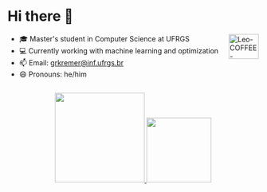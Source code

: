<!--
**grkremer/grkremer** is a ✨ _special_ ✨ repository because its `README.md` (this file) appears on your GitHub profile.

Here are some ideas to get you started:

- 🔭 I’m currently working on ...
- 🌱 I’m currently learning ...
- 👯 I’m looking to collaborate on ...
- 🤔 I’m looking for help with ...
- 💬 Ask me about ...
- 📫 How to reach me: ...
- 😄 Pronouns: ...
- ⚡ Fun fact: ...
-->
# Hi there 👋

<div>
   <img align="right" alt="Leo-COFFEE-STICKER" height="50" width="60" src="https://media2.giphy.com/media/utfeiHQ7CcpyRtXla6/giphy.gif?cid=ecf05e47lzvdv7t57n50a8c6ihu996jj9f7l8bxp438ozosb&rid=giphy.gif&ct=s">
</div>

- 🎓 Master's student in Computer Science at UFRGS
- 💻 Currently working with machine learning and optimization
- 📫 Email: grkremer@inf.ufrgs.br 
- 😄 Pronouns: he/him
  
##
<div align="center">
  <a href="https://github.com/grkremer">
  <img height="180em" src="https://github-readme-stats.vercel.app/api?username=grkremer&show_icons=true&theme=dark&include_all_commits=true&count_private=true"/>
  <img height="130em" src="https://github-readme-stats.vercel.app/api/top-langs/?username=grkremer&layout=compact&langs_count=7&theme=dark"/>
</div>
  
## 
  

 <!-- ![Snake animation](https://github.com/Leonardo-Leites/Leonardo-Leites/blob/output/github-contribution-grid-snake.svg) -->
